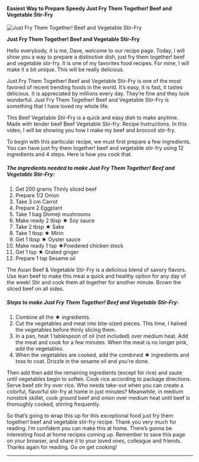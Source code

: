             

#### Easiest Way to Prepare Speedy Just Fry Them Together! Beef and Vegetable Stir-Fry

![Just Fry Them Together! Beef and Vegetable Stir-Fry](https://img-global.cpcdn.com/recipes/6027762784534528/751x532cq70/just-fry-them-together-beef-and-vegetable-stir-fry-recipe-main-photo.jpg)

**Just Fry Them Together! Beef and Vegetable Stir-Fry**

Hello everybody, it is me, Dave, welcome to our recipe page. Today, I will show you a way to prepare a distinctive dish, just fry them together! beef and vegetable stir-fry. It is one of my favorites food recipes. For mine, I will make it a bit unique. This will be really delicious.

Just Fry Them Together! Beef and Vegetable Stir-Fry is one of the most favored of recent trending foods in the world. It’s easy, it is fast, it tastes delicious. It is appreciated by millions every day. They’re fine and they look wonderful. Just Fry Them Together! Beef and Vegetable Stir-Fry is something that I have loved my whole life.

This Beef Vegetable Stir-Fry is a quick and easy dish to make anytime. Made with tender beef Beef Vegetable Stir-fry: Recipe Instructions. In this video, I will be showing you how I make my beef and broccoli stir-fry.

To begin with this particular recipe, we must first prepare a few ingredients. You can have just fry them together! beef and vegetable stir-fry using 12 ingredients and 4 steps. Here is how you cook that.

##### The ingredients needed to make Just Fry Them Together! Beef and Vegetable Stir-Fry:

1.  Get 200 grams Thinly sliced beef
2.  Prepare 1/2 Onion
3.  Take 3 cm Carrot
4.  Prepare 2 Eggplant
5.  Take 1 bag Shimeji mushrooms
6.  Make ready 2 tbsp ★ Soy sauce
7.  Take 2 tbsp ★ Sake
8.  Take 1 tbsp ★ Mirin
9.  Get 1 tbsp ★ Oyster sauce
10.  Make ready 1 tsp ★Powdered chicken stock
11.  Get 1 tsp ★ Grated ginger
12.  Prepare 1 tsp Sesame oil

The Asian Beef & Vegetable Stir-Fry is a delicious blend of savory flavors. Use lean beef to make this meal a quick and healthy option for any day of the week! Stir and cook them all together for another minute. Brown the sliced beef on all sides.

##### Steps to make Just Fry Them Together! Beef and Vegetable Stir-Fry:

1.  Combine all the ★ ingredients.
2.  Cut the vegetables and meat into bite-sized pieces. This time, I halved the vegetables before thinly slicing them.
3.  In a pan, heat 1 tablespoon of oil (not included) over medium heat. Add the meat and cook for a few minutes. When the meat is no longer pink, add the vegetables.
4.  When the vegetables are cooked, add the combined ★ ingredients and toss to coat. Drizzle in the sesame oil and you're done.

Then add then add the remaining ingredients (except for rice) and saute until vegetables begin to soften. Cook rice according to package directions. Serve beef stir fry over rice. Who needs take-out when you can create a colorful, flavorful stir-fry at home in just minutes? Meanwhile, in medium nonstick skillet, cook ground beef and onion over medium heat until beef is thoroughly cooked, stirring frequently.

So that’s going to wrap this up for this exceptional food just fry them together! beef and vegetable stir-fry recipe. Thank you very much for reading. I’m confident you can make this at home. There’s gonna be interesting food at home recipes coming up. Remember to save this page on your browser, and share it to your loved ones, colleague and friends. Thanks again for reading. Go on get cooking!

* * *